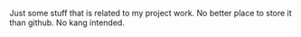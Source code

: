 Just some stuff that is related to my project work. No better place to store it than github.
No kang intended.

<Copyright to rightful owners>
